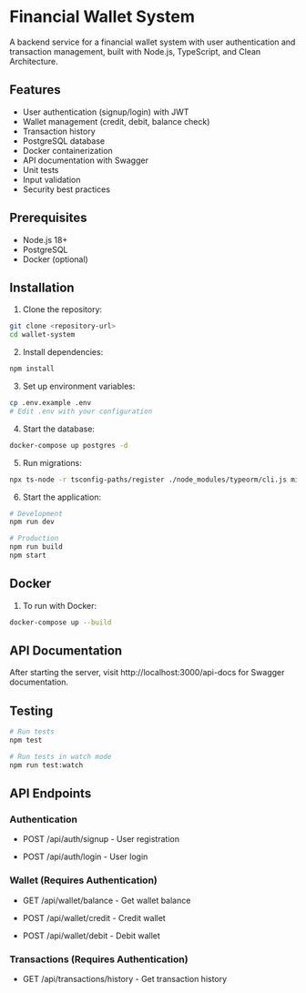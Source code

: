 # Financial Wallet System

A backend service for a financial wallet system with user authentication and transaction management, built with Node.js, TypeScript, and Clean Architecture.

## Features

- User authentication (signup/login) with JWT
- Wallet management (credit, debit, balance check)
- Transaction history
- PostgreSQL database
- Docker containerization
- API documentation with Swagger
- Unit tests
- Input validation
- Security best practices

## Prerequisites

- Node.js 18+
- PostgreSQL
- Docker (optional)

## Installation

1. Clone the repository:
```bash
git clone <repository-url>
cd wallet-system
```

2. Install dependencies:
```bash
npm install
```

3. Set up environment variables:
```bash
cp .env.example .env
# Edit .env with your configuration
```

4. Start the database:
```bash
docker-compose up postgres -d
```

5. Run migrations:
```bash
npx ts-node -r tsconfig-paths/register ./node_modules/typeorm/cli.js migration:run -d src/infrastructure/database/data-source.ts
```

6. Start the application:
```bash
# Development
npm run dev

# Production
npm run build
npm start
```

## Docker
1. To run with Docker:
```bash
docker-compose up --build
```

## API Documentation
After starting the server, visit http://localhost:3000/api-docs for Swagger documentation.

## Testing
```bash
# Run tests
npm test

# Run tests in watch mode
npm run test:watch
```

## API Endpoints
### Authentication
- POST /api/auth/signup - User registration

- POST /api/auth/login - User login

### Wallet (Requires Authentication)
- GET /api/wallet/balance - Get wallet balance

- POST /api/wallet/credit - Credit wallet

- POST /api/wallet/debit - Debit wallet

### Transactions (Requires Authentication)
- GET /api/transactions/history - Get transaction history